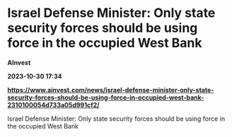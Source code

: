 # Israel Defense Minister: Only state security forces should be using force in the occupied West Bank
**AInvest**

**2023-10-30 17:34**

**https://www.ainvest.com/news/israel-defense-minister-only-state-security-forces-should-be-using-force-in-occupied-west-bank-2310100054d733a05d991cf2/**

Israel Defense Minister: Only state security forces should be using force in the occupied West Bank
